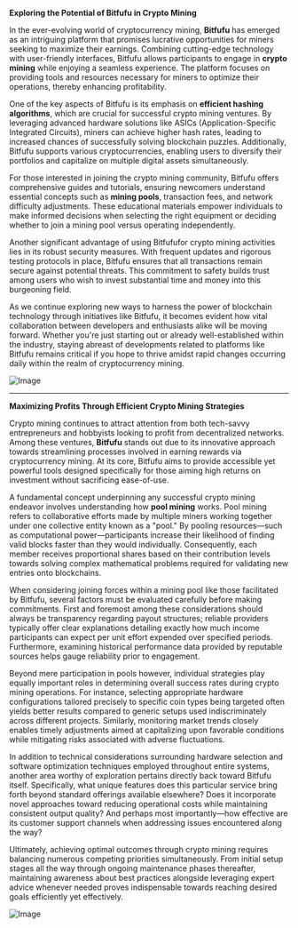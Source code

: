 **Exploring the Potential of Bitfufu in Crypto Mining**

In the ever-evolving world of cryptocurrency mining, **Bitfufu** has emerged as an intriguing platform that promises lucrative opportunities for miners seeking to maximize their earnings. Combining cutting-edge technology with user-friendly interfaces, Bitfufu allows participants to engage in **crypto mining** while enjoying a seamless experience. The platform focuses on providing tools and resources necessary for miners to optimize their operations, thereby enhancing profitability.

One of the key aspects of Bitfufu is its emphasis on **efficient hashing algorithms**, which are crucial for successful crypto mining ventures. By leveraging advanced hardware solutions like ASICs (Application-Specific Integrated Circuits), miners can achieve higher hash rates, leading to increased chances of successfully solving blockchain puzzles. Additionally, Bitfufu supports various cryptocurrencies, enabling users to diversify their portfolios and capitalize on multiple digital assets simultaneously.

For those interested in joining the crypto mining community, Bitfufu offers comprehensive guides and tutorials, ensuring newcomers understand essential concepts such as **mining pools**, transaction fees, and network difficulty adjustments. These educational materials empower individuals to make informed decisions when selecting the right equipment or deciding whether to join a mining pool versus operating independently.

Another significant advantage of using Bitfufufor crypto mining activities lies in its robust security measures. With frequent updates and rigorous testing protocols in place, Bitfufu ensures that all transactions remain secure against potential threats. This commitment to safety builds trust among users who wish to invest substantial time and money into this burgeoning field.

As we continue exploring new ways to harness the power of blockchain technology through initiatives like Bitfufu, it becomes evident how vital collaboration between developers and enthusiasts alike will be moving forward. Whether you're just starting out or already well-established within the industry, staying abreast of developments related to platforms like Bitfufu remains critical if you hope to thrive amidst rapid changes occurring daily within the realm of cryptocurrency mining.

![Image](https://github.com/user-attachments/assets/3be06921-4469-491d-bd37-5f14c53422b7)

---

**Maximizing Profits Through Efficient Crypto Mining Strategies**

Crypto mining continues to attract attention from both tech-savvy entrepreneurs and hobbyists looking to profit from decentralized networks. Among these ventures, **Bitfufu** stands out due to its innovative approach towards streamlining processes involved in earning rewards via cryptocurrency mining. At its core, Bitfufu aims to provide accessible yet powerful tools designed specifically for those aiming high returns on investment without sacrificing ease-of-use.

A fundamental concept underpinning any successful crypto mining endeavor involves understanding how **pool mining** works. Pool mining refers to collaborative efforts made by multiple miners working together under one collective entity known as a "pool." By pooling resources—such as computational power—participants increase their likelihood of finding valid blocks faster than they would individually. Consequently, each member receives proportional shares based on their contribution levels towards solving complex mathematical problems required for validating new entries onto blockchains.

When considering joining forces within a mining pool like those facilitated by Bitfufu, several factors must be evaluated carefully before making commitments. First and foremost among these considerations should always be transparency regarding payout structures; reliable providers typically offer clear explanations detailing exactly how much income participants can expect per unit effort expended over specified periods. Furthermore, examining historical performance data provided by reputable sources helps gauge reliability prior to engagement.

Beyond mere participation in pools however, individual strategies play equally important roles in determining overall success rates during crypto mining operations. For instance, selecting appropriate hardware configurations tailored precisely to specific coin types being targeted often yields better results compared to generic setups used indiscriminately across different projects. Similarly, monitoring market trends closely enables timely adjustments aimed at capitalizing upon favorable conditions while mitigating risks associated with adverse fluctuations.

In addition to technical considerations surrounding hardware selection and software optimization techniques employed throughout entire systems, another area worthy of exploration pertains directly back toward Bitfufu itself. Specifically, what unique features does this particular service bring forth beyond standard offerings available elsewhere? Does it incorporate novel approaches toward reducing operational costs while maintaining consistent output quality? And perhaps most importantly—how effective are its customer support channels when addressing issues encountered along the way?

Ultimately, achieving optimal outcomes through crypto mining requires balancing numerous competing priorities simultaneously. From initial setup stages all the way through ongoing maintenance phases thereafter, maintaining awareness about best practices alongside leveraging expert advice whenever needed proves indispensable towards reaching desired goals efficiently yet effectively.

![Image](https://github.com/user-attachments/assets/3be06921-4469-491d-bd37-5f14c53422b7)